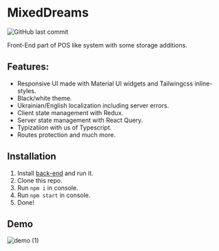 # MixedDreams
 ![GitHub last commit](https://img.shields.io/github/last-commit/Vaidual/mixed-dreams)
 
Front-End part of POS like system with some storage additions.

## Features:
- Responsive UI made with Material UI widgets and Tailwingcss inline-styles.
- Black/white theme.
- Ukrainian/English localization including server errors.
- Client state management with Redux.
- Server state management with React Query.
- Typizatiion with us of Typescript.
- Routes protection and much more.

## Installation

1. Install [back-end](https://github.com/Vaidual/mixed-dreams) and run it.
2. Clone this repo.
3. Run `npm i` in console.
4. Run `npm start` in console.
6. Done!

## Demo

![demo (1)](https://github.com/Vaidual/mixed-dreams-front/assets/99952064/4c15bc07-4d9f-4c70-90ec-13952a36870c)
